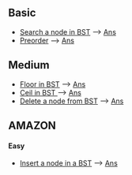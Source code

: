 ## Basic
* [Search a node in BST](https://practice.geeksforgeeks.org/problems/search-a-node-in-bst/1/?track=DSA-Foundation-BST&batchId=238#) --> [Ans](/bst/search.cpp)
* [Preorder](https://practice.geeksforgeeks.org/problems/preorder-in-bst/0/?track=DSA-Foundation-BST&batchId=238#) --> [Ans](/bst/preorder.cpp)

## Medium
* [ Floor in BST](https://practice.geeksforgeeks.org/problems/implementing-floor-in-bst/0/?track=DSA-Foundation-BST&batchId=238#) --> [Ans](/bst/floor.cpp)
* [Ceil in BST ](https://practice.geeksforgeeks.org/problems/implementing-ceil-in-bst/0/?track=DSA-Foundation-BST&batchId=238#) --> [Ans](/bst/ceil.cpp)
* [Delete a node from BST](https://practice.geeksforgeeks.org/problems/delete-a-node-from-bst/0/?track=amazon-bst&batchId=192#) --> [Ans](/bst/delete.cpp)
## AMAZON
#### Easy
* [Insert a node in a BST](https://practice.geeksforgeeks.org/problems/insert-a-node-in-a-bst/1/?track=amazon-bst&batchId=192#) --> [Ans](/bst/insert.cpp)
